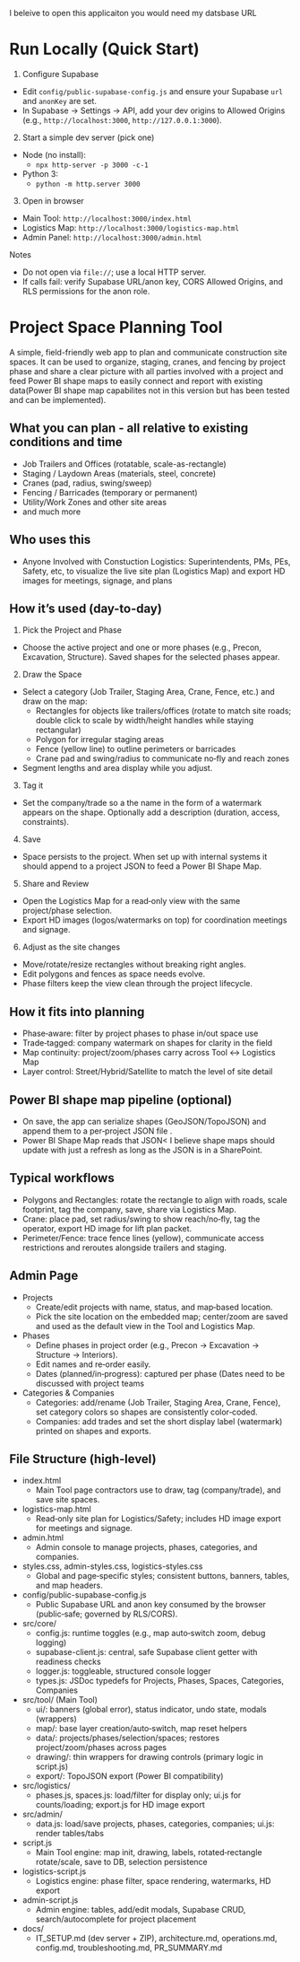 

I beleive to open this applicaiton you would need my datsbase URL


# Run Locally (Quick Start)

1) Configure Supabase
- Edit `config/public-supabase-config.js` and ensure your Supabase `url` and `anonKey` are set.
- In Supabase → Settings → API, add your dev origins to Allowed Origins (e.g., `http://localhost:3000`, `http://127.0.0.1:3000`).

2) Start a simple dev server (pick one)
- Node (no install):
  - `npx http-server -p 3000 -c-1`
- Python 3:
  - `python -m http.server 3000`

3) Open in browser
- Main Tool: `http://localhost:3000/index.html`
- Logistics Map: `http://localhost:3000/logistics-map.html`
- Admin Panel: `http://localhost:3000/admin.html`

Notes
- Do not open via `file://`; use a local HTTP server.
- If calls fail: verify Supabase URL/anon key, CORS Allowed Origins, and RLS permissions for the anon role.

# Project Space Planning Tool

A simple, field-friendly web app to plan and communicate construction site spaces. It can be used to organize, staging, cranes, and fencing by project phase and share a clear picture with all parties involved with a project and feed Power BI shape maps to easily connect and report with existing data(Power BI shape map capabilites not in this version but has been tested and can be implemented).


## What you can plan - all relative to existing conditions and time
- Job Trailers and Offices (rotatable, scale-as-rectangle)
- Staging / Laydown Areas (materials, steel, concrete)
- Cranes (pad, radius, swing/sweep)
- Fencing / Barricades (temporary or permanent)
- Utility/Work Zones and other site areas
- and much more

## Who uses this
- Anyone Involved with Constuction Logistics: Superintendents, PMs, PEs, Safety, etc, to visualize the live site plan (Logistics Map) and export HD images for meetings, signage, and plans

## How it’s used (day-to-day)
1) Pick the Project and Phase
- Choose the active project and one or more phases (e.g., Precon, Excavation, Structure). Saved shapes for the selected phases appear.

2) Draw the Space
- Select a category (Job Trailer, Staging Area, Crane, Fence, etc.) and draw on the map:
  - Rectangles for objects like trailers/offices (rotate to match site roads; double click to scale by width/height handles while staying rectangular)
  - Polygon for irregular staging areas
  - Fence (yellow line) to outline perimeters or barricades
  - Crane pad and swing/radius to communicate no‑fly and reach zones
- Segment lengths and area display while you adjust.

3) Tag it
- Set the company/trade so a the name in the form of a watermark appears on the shape. Optionally add a description (duration, access, constraints).

4) Save
- Space persists to the project. When set up with internal systems it should append to a project JSON to feed a Power BI Shape Map.

5) Share and Review
- Open the Logistics Map for a read‑only view with the same project/phase selection.
- Export HD images (logos/watermarks on top) for coordination meetings and signage.

6) Adjust as the site changes
- Move/rotate/resize rectangles without breaking right angles.
- Edit polygons and fences as space needs evolve.
- Phase filters keep the view clean through the project lifecycle.

## How it fits into planning
- Phase‑aware: filter by project phases to phase in/out space use
- Trade‑tagged: company watermark on shapes for clarity in the field
- Map continuity: project/zoom/phases carry across Tool ↔ Logistics Map
- Layer control: Street/Hybrid/Satellite to match the level of site detail

## Power BI shape map pipeline (optional)
- On save, the app can serialize shapes (GeoJSON/TopoJSON) and append them to a per‑project JSON file .
- Power BI Shape Map reads that JSON< I believe shape maps should update with just a refresh as long as the JSON is in a SharePoint.


## Typical workflows
- Polygons and Rectangles: rotate the rectangle to align with roads, scale footprint, tag the company, save, share via Logistics Map.
- Crane: place pad, set radius/swing to show reach/no‑fly, tag the operator, export HD image for lift plan packet.
- Perimeter/Fence: trace fence lines (yellow), communicate access restrictions and reroutes alongside trailers and staging.

## Admin Page
- Projects
  - Create/edit projects with name, status, and map‑based location.
  - Pick the site location on the embedded map; center/zoom are saved and used as the default view in the Tool and Logistics Map.
- Phases
  - Define phases in project order (e.g., Precon → Excavation → Structure → Interiors).
  - Edit names and re‑order easily.
  - Dates (planned/in‑progress): captured per phase (Dates need to be discussed with project teams 
- Categories & Companies
  - Categories: add/rename (Job Trailer, Staging Area, Crane, Fence), set category colors so shapes are consistently color‑coded.
  - Companies: add trades and set the short display label (watermark) printed on shapes and exports.


## File Structure (high‑level)
- index.html
  - Main Tool page contractors use to draw, tag (company/trade), and save site spaces.
- logistics-map.html
  - Read‑only site plan for Logistics/Safety; includes HD image export for meetings and signage.
- admin.html
  - Admin console to manage projects, phases, categories, and companies.
- styles.css, admin-styles.css, logistics-styles.css
  - Global and page‑specific styles; consistent buttons, banners, tables, and map headers.
- config/public-supabase-config.js
  - Public Supabase URL and anon key consumed by the browser (public‑safe; governed by RLS/CORS).
- src/core/
  - config.js: runtime toggles (e.g., map auto‑switch zoom, debug logging)
  - supabase-client.js: central, safe Supabase client getter with readiness checks
  - logger.js: toggleable, structured console logger
  - types.js: JSDoc typedefs for Projects, Phases, Spaces, Categories, Companies
- src/tool/ (Main Tool)
  - ui/: banners (global error), status indicator, undo state, modals (wrappers)
  - map/: base layer creation/auto‑switch, map reset helpers
  - data/: projects/phases/selection/spaces; restores project/zoom/phases across pages
  - drawing/: thin wrappers for drawing controls (primary logic in script.js)
  - export/: TopoJSON export (Power BI compatibility)
- src/logistics/
  - phases.js, spaces.js: load/filter for display only; ui.js for counts/loading; export.js for HD image export
- src/admin/
  - data.js: load/save projects, phases, categories, companies; ui.js: render tables/tabs
- script.js
  - Main Tool engine: map init, drawing, labels, rotated‑rectangle rotate/scale, save to DB, selection persistence
- logistics-script.js
  - Logistics engine: phase filter, space rendering, watermarks, HD export
- admin-script.js
  - Admin engine: tables, add/edit modals, Supabase CRUD, search/autocomplete for project placement
- docs/
  - IT_SETUP.md (dev server + ZIP), architecture.md, operations.md, config.md, troubleshooting.md, PR_SUMMARY.md


